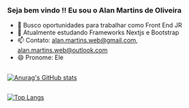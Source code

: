 ### Seja bem vindo !! Eu sou o Alan Martins de Oliveira


- 🔭 Busco oportunidades para trabalhar como Front End JR
- 🌱 Atualmente estudando Frameworks Nextjs e Bootstrap
- 📫 Contato: alan.martins.web@gmail.com, alan.martins.web@outlook.com
- 😄 Pronome: Ele

##

[![Anurag's GitHub stats](https://github-readme-stats.vercel.app/api?username=alanmartinsdeoliveira&show_icons=true&theme=merko)](https://github.com/alanmartinsdeoliveira/github-readme-stats)

##

[![Top Langs](https://github-readme-stats.vercel.app/api/top-langs/?username=alanmartinsdeoliveira&hide_progress=true&theme=merko)](https://github.com/alanmartinsdeoliveira/github-readme-stats)

##


   
